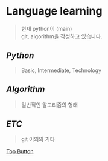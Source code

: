 Language learning
=============
> 현재 python이 (main)  
> git, algorithm을 작성하고 있습니다.  

*Python*
-------------
> Basic, Intermediate, Technology  

*Algorithm*
-------------  
> 일반적인 알고리즘의 형태  

*ETC*
-------------
> git 이외의 기타  

[Top Button](#)
